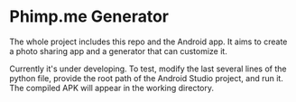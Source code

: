 Phimp.me Generator
=======

The whole project includes this repo and the Android app. It aims to create a photo sharing app and a generator that can customize it.

Currently it's under developing. To test, modify the last several lines of the python file, provide the root path of the Android Studio project, and run it. The compiled APK will appear in the working directory.
